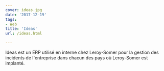 ```yaml
---
cover: ideas.jpg
date: '2017-12-19'
tags:
- Web
title: 'Ideas'
url: /ideas.html

---
```


Ideas est un ERP utilisé en interne chez Leroy-Somer pour la gestion des incidents de l'entreprise dans chacun des pays où Leroy-Somer est implanté.
<!--more-->
